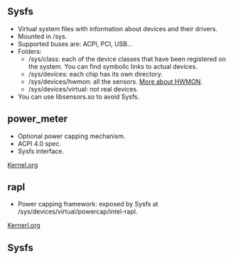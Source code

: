 ## Sysfs

- Virtual system files with information about devices and their drivers.
- Mounted in /sys.
- Supported buses are: ACPI, PCI, USB...
- Folders:
  - /sys/class: each of the device classes that have been registered on the system. You can find symbolic links to actual devices.
  - /sys/devices: each chip has its own directory.
  - /sys/devices/hwmon: all the sensors. [More about HWMON](https://docs.kernel.org/hwmon/sysfs-interface.html).
  - /sys/devices/virtual: not real devices.
- You can use libsensors.so to avoid Sysfs.

## power_meter

- Optional power capping mechanism.
- ACPI 4.0 spec.
- Sysfs interface.

[Kernel.org](https://www.kernel.org/doc/Documentation/hwmon/acpi_power_meter)

## rapl

- Power capping framework: exposed by Sysfs at /sys/devices/virtual/powercap/intel-rapl.

[Kernerl.org](https://www.kernel.org/doc/html/next/power/powercap/powercap.html)

## Sysfs